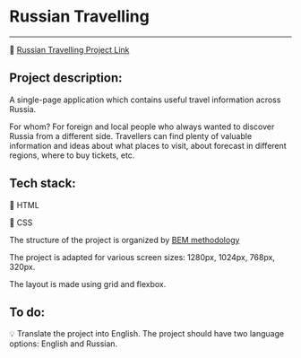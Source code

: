 # Russian Travelling

_______
:rocket: [Russian Travelling Project Link](https://tatianaryzhova.github.io/russian-travel/)

## Project description:

A single-page application which contains useful travel information across Russia. 

For whom? For foreign and local people
who always wanted to discover Russia from a different side. Travellers can find plenty of valuable information and ideas
about what places to visit, about forecast in different regions, where to buy tickets, etc.

## Tech stack:

:small_blue_diamond: HTML

:small_blue_diamond: CSS

The structure of the project is organized by [BEM methodology](https://ru.bem.info/methodology/)

The project is adapted for various screen sizes: 1280px, 1024px, 768px, 320px.

The layout is made using grid and flexbox.

## To do:

:bulb: Translate the project into English. The project should have two language options: English and Russian.
